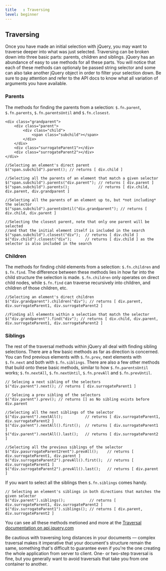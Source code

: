 ```yaml
---
title   : Traversing
level: beginner
---
```

## Traversing

Once you have made an initial selection with jQuery, you may want to traverse
deeper into what was just selected. Traversing can be broken down into three
basic parts: parents, children and siblings. jQuery has an abundance of easy
to use methods for all these parts. You will notice that each of these methods
can optionaly be passed string selector and some can also take another jQuery
object in order to filter your selection down. Be sure to pay attention and
refer to the API docs to know what all variation of arguments you have
available.


### Parents

The methods for finding the parents from a selection: `$.fn.parent`, `$.fn.parents`, `$.fn.parentsUntil` and `$.fn.closest`.

```
<div class="grandparent">
	<div class="parent">
		<div class="child">
			<span class="subchild"></span>
		</div>
	</div>
	<div class="surrogateParent1"></div>
	<div class="surrogateParent2"></div>
</div>
```

```
//Selecting an element's direct parent
$("span.subchild").parent(); // returns [ div.child ]

//Selecting all the parents of an element that match a given selector
$("span.subchild").parents("div.parent"); // returns [ div.parent ]
$("span.subchild").parents();             // returns [ div.child, div.parent, div.grandparent ]

//Selecting all the parents of an element up to, but *not including* the selector
$("span.subchild").parentsUntil("div.grandparent"); // returns [ div.child, div.parent ]

//Selecting the closest parent, note that only one parent will be selected
//and that the initial element itself is included in the search
$("span.subchild").closest("div");  // returns [ div.child ]
$("div.child").closest("div");      // returns [ div.child ] as the selector is also included in the search
```

### Children

The methods for finding child elements from a selection: `$.fn.children` and
`$.fn.find`. The difference between these methods lies in how far into the
child structure the selection is made. `$.fn.children` only operates on direct
child nodes, while `$.fn.find` can traverse recursively into children, and
children of those children, etc.

```
//Selecting an element's direct children
$("div.grandparent").children("div"); // returns [ div.parent, div.surrogateParent1, div.surrogateParent2 ]

//Finding all elements within a selection that match the selector
$("div.grandparent").find("div"); // returns [ div.child, div.parent, div.surrogateParent1, div.surrogateParent2 ]
```

### Siblings

The rest of the traversal methods within jQuery all deal with finding sibling
selections. There are a few basic methods as far as direction is concerned. You
can find previous elements with `$.fn.prev`, next elements with `$.fn.next` and
both with `$.fn.siblings`. There are also a few other methods that build onto
these basic methods, similar to how `$.fn.parentsUntil` works; `$.fn.nextAll`,
`$.fn.nextUntil`, `$.fn.prevAll` and `$.fn.prevUntil`.

```
// Selecing a next sibling of the selectors
$("div.parent").next(); // returns [ div.surrogateParent1 ]

// Selecing a prev sibling of the selectors
$("div.parent").prev(); // returns [] as No sibling exists before div.parent

//Selecting all the next siblings of the selector
$("div.parent").nextAll();          // returns [ div.surrogateParent1, div.surrogateParent2 ]
$("div.parent").nextAll().first();  // returns [ div.surrogateParent1 ]
$("div.parent").nextAll().last();   // returns [ div.surrogateParent2 ]

//Selecting all the previous siblings of the selector
$("div.pasurrogateParent2rent").prevAll();    // returns [ div.surrogateParent1, div.parent ]
$("div.surrogateParent2").prevAll().first();  // returns [ div.surrogateParent1 ]
$("div.surrogateParent2").prevAll().last();   // returns [ div.parent ]
```

If you want to select all the siblings then `$.fn.siblings` comes handy.

```
// Selecting an element's siblings in both directions that matches the given selector
$("div.parent").siblings();           // returns [ div.surrogateParent1, div.surrogateParent2 ]
$("div.surrogateParent1").siblings(); // returns [ div.parent, div.surrogateParent2 ]
```

You can see all these methods metioned and more at the
[Traversal documentation on api.jquery.com](http://api.jquery.com/category/traversing/tree-traversal/)

<div class="note">
Be cautious with traversing long distances in
your documents — complex traversal makes it imperative that your document's
structure remain the same, something that's difficult to guarantee even if
you're the one creating the whole application from server to client. One- or
two-step traversal is fine, but you generally want to avoid traversals that
take you from one container to another.
</div>
